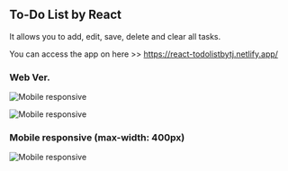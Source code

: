 
## To-Do List by React

It allows you to add, edit, save, delete and clear all tasks.

You can access the app on here >> https://react-todolistbytj.netlify.app/

### Web Ver.

![Mobile responsive](https://i.ibb.co/Gnccs6c/Screen-Shot-2563-08-23-at-13-32-58.png)

![Mobile responsive](https://i.ibb.co/JFqF3QV/Screen-Shot-2563-08-23-at-13-34-02.png)


### Mobile responsive (max-width: 400px)

![Mobile responsive](https://i.ibb.co/Wg7fwc2/Screen-Shot-2563-08-23-at-13-32-36.png)







